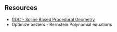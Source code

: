 ## Resources

- [GDC - Spline Based Procedural Geometry](https://www.youtube.com/watch?v=o9RK6O2kOKo)
- Optimize beziers - Bernstein Polynomial equations
